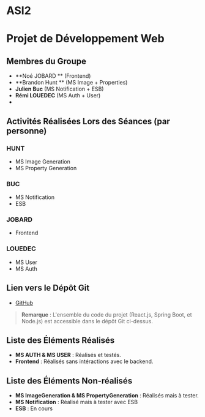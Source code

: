 # ASI2

Projet de Développement Web
===========================

Membres du Groupe
-----------------

-   **Noé JOBARD **  (Frontend)
-   **Brandon Hunt **  (MS Image + Properties)
-   **Julien Buc**  (MS Notification + ESB)
-   **Rémi LOUEDEC**  (MS Auth + User)
-   
Activités Réalisées Lors des Séances (par personne)
---------------------------------------------------

### HUNT

-   MS Image Generation
-   MS Property Generation

### BUC

-   MS Notification
-   ESB

### JOBARD

-   Frontend

### LOUEDEC

-   MS User
-   MS Auth

Lien vers le Dépôt Git
----------------------

-   [GitHub](https://github.com/Ashersxm/ASI2.git)

> **Remarque** : L'ensemble du code du projet (React.js, Spring Boot, et Node.js) est accessible dans le dépôt Git ci-dessus.

Liste des Éléments Réalisés
---------------------------

-   **MS AUTH & MS USER** : Réalisés et testés.
-   **Frontend** : Réalisés sans intéractions avec le backend.

Liste des Éléments Non-réalisés
-------------------------------

-   **MS ImageGeneration & MS PropertyGeneration** : Réalisés mais à tester.
-   **MS Notification** : Réalisé mais à tester avec ESB
-   **ESB** : En cours
